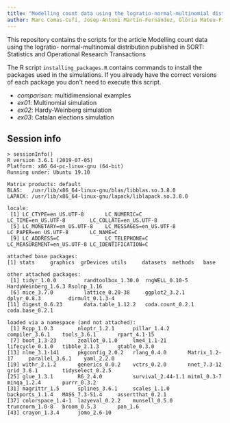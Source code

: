 ```yaml
---
title: "Modelling count data using the logratio-normal-multinomial distribution"
author: Marc Comas-Cufí, Josep-Antoni Martín-Fernández, Glòria Mateu-Figueras, Javier Palarea-Albaladejo
---
```


This repository contains the scripts for the article Modelling count data using the logratio- normal-multinomial distribution published in SORT: Statistics and Operational Research Transactions

The R script `installing_packages.R` contains commands to install the packages used in the simulations. If you already have the correct versions of each package you don't need to execute this script.

* _comparison_: multidimensional examples
* _ex01_: Multinomial simulation
* _ex02_: Hardy-Weinberg simulation
* _ex03_: Catalan elections simulation


## Session info

```
> sessionInfo()
R version 3.6.1 (2019-07-05)
Platform: x86_64-pc-linux-gnu (64-bit)
Running under: Ubuntu 19.10

Matrix products: default
BLAS:   /usr/lib/x86_64-linux-gnu/blas/libblas.so.3.8.0
LAPACK: /usr/lib/x86_64-linux-gnu/lapack/liblapack.so.3.8.0

locale:
 [1] LC_CTYPE=en_US.UTF-8       LC_NUMERIC=C               LC_TIME=en_US.UTF-8        LC_COLLATE=en_US.UTF-8    
 [5] LC_MONETARY=en_US.UTF-8    LC_MESSAGES=en_US.UTF-8    LC_PAPER=en_US.UTF-8       LC_NAME=C                 
 [9] LC_ADDRESS=C               LC_TELEPHONE=C             LC_MEASUREMENT=en_US.UTF-8 LC_IDENTIFICATION=C       

attached base packages:
[1] stats     graphics  grDevices utils     datasets  methods   base     

other attached packages:
 [1] tidyr_1.0.0         randtoolbox_1.30.0  rngWELL_0.10-5      HardyWeinberg_1.6.3 Rsolnp_1.16        
 [6] mice_3.7.0          lattice_0.20-38     ggplot2_3.2.1       dplyr_0.8.3         dirmult_0.1.3-4    
[11] digest_0.6.23       data.table_1.12.2   coda.count_0.2.1    coda.base_0.2.1    

loaded via a namespace (and not attached):
 [1] Rcpp_1.0.3        nloptr_1.2.1      pillar_1.4.2      compiler_3.6.1    tools_3.6.1       rpart_4.1-15     
 [7] boot_1.3-23       zeallot_0.1.0     lme4_1.1-21       lifecycle_0.1.0   tibble_2.1.3      gtable_0.3.0     
[13] nlme_3.1-141      pkgconfig_2.0.2   rlang_0.4.0       Matrix_1.2-17     parallel_3.6.1    yaml_2.2.0       
[19] withr_2.1.2       generics_0.0.2    vctrs_0.2.0       nnet_7.3-12       grid_3.6.1        tidyselect_0.2.5 
[25] glue_1.3.1        R6_2.4.0          survival_2.44-1.1 mitml_0.3-7       minqa_1.2.4       purrr_0.3.2      
[31] magrittr_1.5      splines_3.6.1     scales_1.1.0      backports_1.1.4   MASS_7.3-51.4     assertthat_0.2.1 
[37] colorspace_1.4-1  lazyeval_0.2.2    munsell_0.5.0     truncnorm_1.0-8   broom_0.5.3       pan_1.6          
[43] crayon_1.3.4      jomo_2.6-10      
```
